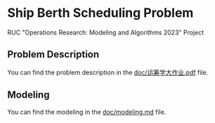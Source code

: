 # Ship Berth Scheduling Problem

RUC "Operations Research: Modeling and Algorithms 2023" Project

## Problem Description

You can find the problem description in the [doc/运筹学大作业.pdf](doc/%E8%BF%90%E7%AD%B9%E5%AD%A6%E5%A4%A7%E4%BD%9C%E4%B8%9A.pdf) file.

## Modeling

You can find the modeling in the [doc/modeling.md](doc/modeling.md) file.